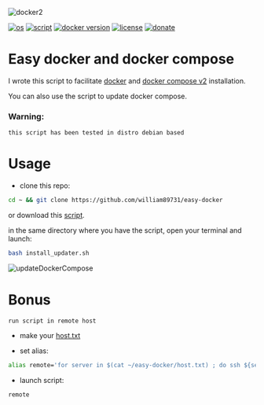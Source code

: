 ![docker2](https://user-images.githubusercontent.com/68069659/184501656-9079ee44-37bf-4ad2-af34-03f192fe94b1.gif)

[![os](https://img.shields.io/badge/os-linux-red)](https://www.linux.org/)
[![script](https://img.shields.io/badge/script-bash-orange)](https://www.gnu.org/software/bash/)
[![docker version](https://img.shields.io/badge/docker%20version-20.10-brightgreen)](https://www.docker.com/)
[![license](https://img.shields.io/badge/license-Apache--2.0-yellowgreen)](https://apache.org/licenses/LICENSE-2.0)
[![donate](https://img.shields.io/badge/donate-wango-blue)](https://www.wango.org/donate.aspx)


# Easy docker and docker compose

I wrote this script to facilitate [docker](https://www.docker.com/) and [docker compose v2](https://docs.docker.com/compose/cli-command/) installation.

You can also use the script to update docker compose.

### Warning:

```this script has been tested in distro debian based```

# Usage

- clone this repo:

```bash
cd ~ && git clone https://github.com/william89731/easy-docker
```

or download this [script](https://github.com/william89731/easy-docker/blob/main/install_updater.sh).

in the same directory where you have the script, open your terminal and launch:

```bash
bash install_updater.sh
```
![updateDockerCompose](https://user-images.githubusercontent.com/68069659/185078696-52d06033-c3a6-4c0c-b98a-0c89c10d7055.gif)

# Bonus

```run script in remote host```

- make your [host.txt](https://github.com/william89731/easy-docker/blob/main/host.txt)

- set alias:


```bash 
alias remote='for server in $(cat ~/easy-docker/host.txt) ; do ssh ${server} 'bash' < ~/easy-docker/remote_host.sh ; done' 
```  




- launch script:

```bash
remote
```


